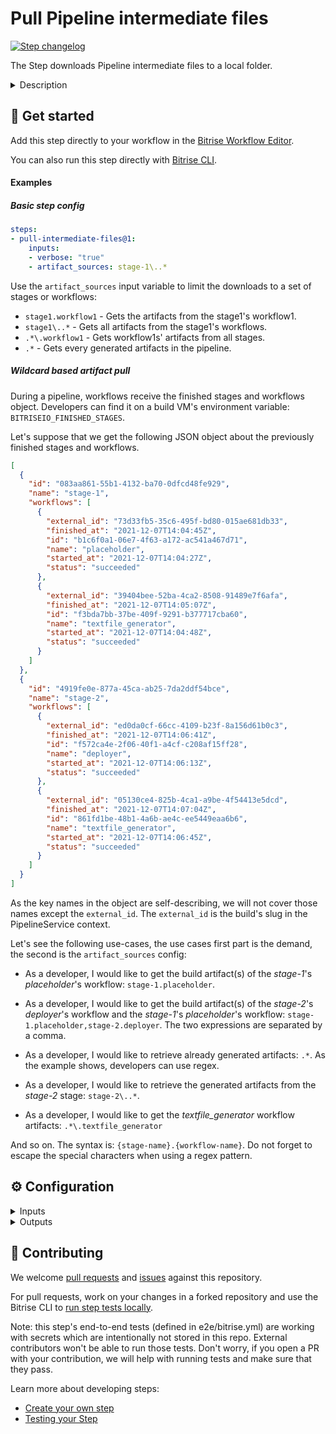 # Pull Pipeline intermediate files

[![Step changelog](https://shields.io/github/v/release/bitrise-steplib/bitrise-step-pull-intermediate-files?include_prereleases&label=changelog&color=blueviolet)](https://github.com/bitrise-steplib/bitrise-step-pull-intermediate-files/releases)

The Step downloads Pipeline intermediate files to a local folder.

<details>
<summary>Description</summary>

The Step downloads Pipeline intermediate files to a local folder.
These intermediate files are build artifacts generated by Workflows in a Pipeline intended to be shared with subsequent Workflows.

Make sure to add this Step after you have uploaded the intermediate files.
You can upload the intermediate files using the [Deploy to Bitrise.io Step](https://www.bitrise.io/integrations/steps/deploy-to-bitrise-io)'s **Files to share between pipeline stages** input.
The directories you specify will be archived and uploaded as a single file.

When uploading the Pipeline intermediate files, you must assign environment variable keys to them in the **Files to share between pipeline stages** input.
After downloading the files, the environment variable key will point to the file's local path.

When downloading an artifact, that was a directory originally, they are extracted,
and the specified environment variable will point to the directory's local path.

By default, all artifacts generated by any workflow of the pipeline are downloaded.
This can be limited by setting the *Artifact source* input.

Please note that this step is designed to be executed on the CI only.

### Configuring the Step

To configure the Step:

1. Specify which workflows' artifacts to download in the **Artifact source** input. By default, all workflows artifacts will be downloaded.

  NOTE: You can list multiple artifacts by separating them using a comma. For example: `{stage1}.{workflow1},{stage2}.{workflow2}`

2. (Optional) Set the **Enable verbose logging** input to `true` if you want to log additional information for debugging purposes.
</details>

## 🧩 Get started

Add this step directly to your workflow in the [Bitrise Workflow Editor](https://devcenter.bitrise.io/steps-and-workflows/steps-and-workflows-index/).

You can also run this step directly with [Bitrise CLI](https://github.com/bitrise-io/bitrise).

#### Examples

##### Basic step config

```yaml
steps:
- pull-intermediate-files@1:
    inputs:
    - verbose: "true"
    - artifact_sources: stage-1\..*
```

Use the `artifact_sources` input variable to limit the downloads to a set of stages or workflows:

- `stage1.workflow1` - Gets the artifacts from the stage1's workflow1.
- `stage1\..*` - Gets all artifacts from the stage1's workflows.
- `.*\.workflow1` - Gets workflow1s' artifacts from all stages.
- `.*` - Gets every generated artifacts in the pipeline.

##### Wildcard based artifact pull

During a pipeline, workflows receive the finished stages and workflows object. Developers can find it on a build VM's environment variable: `BITRISEIO_FINISHED_STAGES`.

Let's suppose that we get the following JSON object about the previously finished stages and workflows.

```json
[
  {
    "id": "083aa861-55b1-4132-ba70-0dfcd48fe929",
    "name": "stage-1",
    "workflows": [
      {
        "external_id": "73d33fb5-35c6-495f-bd80-015ae681db33",
        "finished_at": "2021-12-07T14:04:45Z",
        "id": "b1c6f0a1-06e7-4f63-a172-ac541a467d71",
        "name": "placeholder",
        "started_at": "2021-12-07T14:04:27Z",
        "status": "succeeded"
      },
      {
        "external_id": "39404bee-52ba-4ca2-8508-91489e7f6afa",
        "finished_at": "2021-12-07T14:05:07Z",
        "id": "f3bda7bb-37be-409f-9291-b377717cba60",
        "name": "textfile_generator",
        "started_at": "2021-12-07T14:04:48Z",
        "status": "succeeded"
      }
    ]
  },
  {
    "id": "4919fe0e-877a-45ca-ab25-7da2ddf54bce",
    "name": "stage-2",
    "workflows": [
      {
        "external_id": "ed0da0cf-66cc-4109-b23f-8a156d61b0c3",
        "finished_at": "2021-12-07T14:06:41Z",
        "id": "f572ca4e-2f06-40f1-a4cf-c208af15ff28",
        "name": "deployer",
        "started_at": "2021-12-07T14:06:13Z",
        "status": "succeeded"
      },
      {
        "external_id": "05130ce4-825b-4ca1-a9be-4f54413e5dcd",
        "finished_at": "2021-12-07T14:07:04Z",
        "id": "861fd1be-48b1-4a6b-ae4c-ee5449eaa6b6",
        "name": "textfile_generator",
        "started_at": "2021-12-07T14:06:45Z",
        "status": "succeeded"
      }
    ]
  }
]
```

As the key names in the object are self-describing, we will not cover those names except the `external_id`. The `external_id` is the build's slug in the PipelineService context.

Let's see the following use-cases, the use cases first part is the demand, the second is the `artifact_sources` config:

- As a developer, I would like to get the build artifact(s) of the _stage-1_'s _placeholder_'s workflow: `stage-1.placeholder`.

- As a developer, I would like to get the build artifact(s) of the _stage-2_'s _deployer_'s workflow and the _stage-1_'s _placeholder_'s workflow: `stage-1.placeholder,stage-2.deployer`. The two expressions are separated by a comma.

- As a developer, I would like to retrieve already generated artifacts: `.*`. As the example shows, developers can use regex.

- As a developer, I would like to retrieve the generated artifacts from the _stage-2_ stage: `stage-2\..*`.

- As a developer, I would like to get the _textfile_generator_ workflow artifacts: `.*\.textfile_generator`

And so on. The syntax is: `{stage-name}.{workflow-name}`.
Do not forget to escape the special characters when using a regex pattern.


## ⚙️ Configuration

<details>
<summary>Inputs</summary>

| Key | Description | Flags | Default |
| --- | --- | --- | --- |
| `artifact_sources` | A comma (`,`) separated list of the Stage and Workflow paths, used to specify which workflows' artifacts to download.  The input uses a `{stage}.{workflow}` syntax. The dot character (`.`) is the delimiter between the Stage and the Workflow.  You can use regular expressions. The default value (`.*`) means: get every artifact from every Workflow.  Do not forget to escape the special characters. If you want to match all workflow from a stage then you need to escape the `.` separator and the use the `.*` any characters regex like `{stage-name}\..*`. | required | `.*` |
| `verbose` | Enable logging additional information for debugging | required | `false` |
| `app_slug` | The slug that uniquely identifies your app on bitrise.io. It’s part of the app URL, too. | required | `$BITRISE_APP_SLUG` |
| `finished_stage` | This is a JSON representation of the finished stages for which the step can download build artifacts. | required | `$BITRISEIO_FINISHED_STAGES` |
| `bitrise_api_base_url` | The base URL of the Bitrise API used to process the download requests. | required | `https://api.bitrise.io` |
| `bitrise_api_access_token` | The OAuth access token that authorizes to call the Bitrise API. | required, sensitive | `$BITRISEIO_ARTIFACT_PULL_TOKEN` |
</details>

<details>
<summary>Outputs</summary>
There are no outputs defined in this step
</details>

## 🙋 Contributing

We welcome [pull requests](https://github.com/bitrise-steplib/bitrise-step-pull-intermediate-files/pulls) and [issues](https://github.com/bitrise-steplib/bitrise-step-pull-intermediate-files/issues) against this repository.

For pull requests, work on your changes in a forked repository and use the Bitrise CLI to [run step tests locally](https://devcenter.bitrise.io/bitrise-cli/run-your-first-build/).

Note: this step's end-to-end tests (defined in e2e/bitrise.yml) are working with secrets which are intentionally not stored in this repo. External contributors won't be able to run those tests. Don't worry, if you open a PR with your contribution, we will help with running tests and make sure that they pass.

Learn more about developing steps:

- [Create your own step](https://devcenter.bitrise.io/contributors/create-your-own-step/)
- [Testing your Step](https://devcenter.bitrise.io/contributors/testing-and-versioning-your-steps/)
